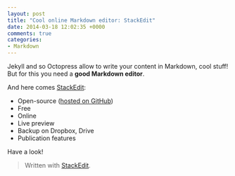 ```yaml
---
layout: post
title: "Cool online Markdown editor: StackEdit"
date: 2014-03-18 12:02:35 +0000
comments: true
categories: 
- Markdown
---
```


Jekyll and so Octopress allow to write your content in Markdown, cool stuff!
But for this you need a **good Markdown editor**.

<!-- more -->

And here comes [StackEdit](https://stackedit.io/):

* Open-source ([hosted on GitHub](https://github.com/benweet/stackedit))
* Free
* Online
* Live preview
* Backup on Dropbox, Drive
* Publication features

Have a look!

> Written with [StackEdit](https://stackedit.io/).